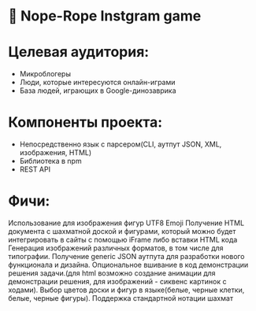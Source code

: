 # 🐍 Nope-Rope Instgram game
# Целевая аудитория:

* Микроблогеры
* Люди, которые интересуются онлайн-играми
* База людей, играющих в Google-динозаврика
# Компоненты проекта:

* Непосредственно язык с парсером(CLI, аутпут JSON, XML, изображения, HTML)
* Библиотека в npm
* REST API
# Фичи:

Использование для изображения фигур UTF8 Emoji
Получение HTML документа с шахматной доской и фигурами, который можно будет интегрировать в сайты с помощью iFrame либо вставки HTML кода
Генерация изображений различных форматов, в том числе для типографии.
Получение generic JSON аутпута для разработки нового функционала и дизайна.
Опциональное вшивание в код демонстрации решения задачи.(для html возможно создание анимации для демонстрации решения, для изображений - сиквенс картинок с ходами).
Выбор цветов доски и фигур в языке(белые, черные клетки, белые, черные фигуры).
Поддержка стандартной нотации шахмат
